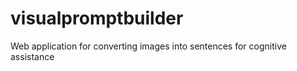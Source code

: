 # visualpromptbuilder
Web application for converting images into sentences for cognitive assistance
